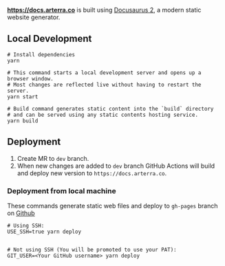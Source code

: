 **https://docs.arterra.co** is built using [Docusaurus 2](https://docusaurus.io/), a modern static website generator.

## Local Development

```shell
# Install dependencies
yarn

# This command starts a local development server and opens up a browser window.
# Most changes are reflected live without having to restart the server.
yarn start

# Build command generates static content into the `build` directory 
# and can be served using any static contents hosting service.
yarn build
```

## Deployment

1. Create MR to `dev` branch.
2. When new changes are added to `dev` branch GitHub Actions will build and deploy new version to `https://docs.arterra.co`.

### Deployment from local machine

These commands generate static web files and deploy to `gh-pages` branch on [Github](https://github.com/ARterraCo/arterraco.github.io)  

```shell
# Using SSH:
USE_SSH=true yarn deploy


# Not using SSH (You will be promoted to use your PAT):
GIT_USER=<Your GitHub username> yarn deploy
```
